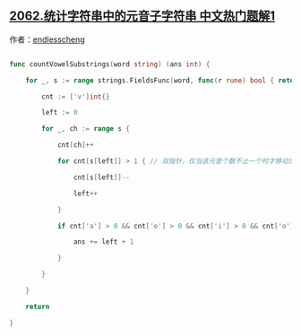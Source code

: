 ## [2062.统计字符串中的元音子字符串 中文热门题解1](https://leetcode.cn/problems/count-vowel-substrings-of-a-string/solutions/100000/on-shuang-zhi-zhen-xie-fa-by-endlesschen-6dkt)

作者：[endlesscheng](https://leetcode.cn/u/endlesscheng)

```go
func countVowelSubstrings(word string) (ans int) {
	for _, s := range strings.FieldsFunc(word, func(r rune) bool { return !strings.ContainsRune("aeiou", r) }) { // 分割出仅包含元音的字符串
		cnt := ['v']int{}
		left := 0
		for _, ch := range s {
			cnt[ch]++
			for cnt[s[left]] > 1 { // 双指针，仅当该元音个数不止一个时才移动左指针
				cnt[s[left]]--
				left++
			}
			if cnt['a'] > 0 && cnt['e'] > 0 && cnt['i'] > 0 && cnt['o'] > 0 && cnt['u'] > 0 { // 必须包含全部五种元音
				ans += left + 1
			}
		}
	}
	return
}
```